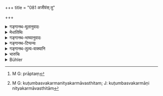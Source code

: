 +++
title = "081 अजीवंस् तु"

+++

<details><summary>गङ्गानथ-मूलानुवादः</summary>

If the Brāhmaṇa is unable to subsist by his own occupation as described above, he may make a living by the function of the Kṣatriya; since this latter is next to him.—(81)
</details>

<details><summary>मेधातिथिः</summary>

यदास्य शरीरकुटुम्बनित्यकर्मावसादो भवति, न तेभ्यः पर्याप्तं[^१६३] धनं भवति, तदायम् **अजीवन्न्** इत्य् उच्यते । **यथोक्तेन** अध्यापनादिना । तदा क्षत्रियवत् ग्रामनगररक्षादिना शस्त्रास्त्रधारणेन, सति संभवे सर्वाधिपत्येन **जीवेत्** । जीवतिर् व्याख्यातार्थः शरीरमात्रसंधारणे न वर्तते । किं तर्हि, कुटुम्बस्य कर्माणि नित्यकर्मावस्थितिम्[^१६४] अपि लक्षयति । **स ह्य् अस्य प्रत्यनन्तरः** । अनन्तर एव प्रत्यनन्तरः । हेतुवचनाद् व्यवहितनिवृत्तिः पापकारी । ॥ १०.८१ ॥


[^१६४]:
     M G: kuṭumbasvakarmanityakarmāvasthitam; J: kuṭumbasvakarmāṇi nityakarmāvasthitām


[^१६३]:
     M G: prāptaṃ

_स्ववृत्तिपरित्यागे ऽपि नैवं मन्तव्यं शास्त्रातिक्रमकृतस् तत्र न विशेषो वैश्यशूदेष्व् अपीति । तथा चाह ।_
</details>

<details><summary>गङ्गानथ-भाष्यानुवादः</summary>

When ho finds it difficult to maintain himself, his family and his business, and he is unable to obtain wealth sufficient for all this, then he is said to be ‘*unable to subsist*.’

‘*As described above*’;—*i.e*., by Teaching and the rest Ho may make, like the Kṣatriya, a living by guarding over villages and towns, by carrying arms and weapons, and also, if possible, by ruling over the people.

The exact meaning of ‘making a living’ has been already explained; it does not stand here for the mere maintenance of one’s own body; it implies the maintenance of the family and also the carrying on of one’s business.

‘*He is next to him*’—‘*pratyanantara*’ is the same as ‘*anantara*.’ Inasmuch as the text has provided this reason, it follows that the occupations of those removed by further degrees (*i.e*., of the Vaiśya or the Śūdra) involve sin for the Brāhmaṇa. Though the abandoning of his own occupation would be the same in all, yet it should not be thought that there is no difference in the degree of transgression of the law involved in having recourse to the occupations of the Vaiśya and those of the Śūdra; since, as the next verse declares, the Brāhmaṇa may have recourse to the occupation of the *Vaiśya*).—(81)
</details>

<details><summary>गङ्गानथ-टिप्पन्यः</summary>

This verse is quoted in *Madanapārijāta* (p. 231);—in Vīramitrodaya, (Rājanīti, p. 13), to the effect that *Kingship* is not altogether forbidden to the Brāhmaṇa;—and in *Nṛsiṃhaprasāda* (Āhnika, 36b).
</details>

<details><summary>गङ्गानथ-तुल्य-वाक्यानि</summary>

**(verses 10.81-84)  
**

*Gautama* (7.4-7).—‘In times of distress, it is permissible to offer
sacrifices for men of all castes, to teach them and to accept gifts from them; each preceding mode of living being preferable to the succeeding. On failure of the occupations lawful for the Brāhmaṇa, he may live by the occupations of the Kṣatriya; and on failure of these latter, he may live by the occupations of the Vaiśya.’

*Baudhāyana* (1.4.16-21).—‘A Brāhmaṇa, who is unable to subsist by
teaching, sacrificing for others or the acceptance of gifts, shall maintain himself by following the duties of the Kṣatriya, because that is the next following caste. Gautama declares that the Brāhmaṇa shall not act thus; for the functions of the Kṣatriya are too cruel for the Brāhmaṇa. They quote also the following verse:—“Out of regard for the sacred law, a Brāhmaṇa or a Vaiśya may take up arms for the protection of cows or Brāhmaṇas, or when a confusion of castes threatens to take place.” Or, the Brāhmaṇa may adopt the Vaiśya’s means of livelihood; because that is the one following next. If he lives by agriculture, he shall plough before breakfast, and with two bulls whose noses have not been pierced, never striking them with the goad, but frequently coaxing them.’

*Vaśiṣṭha* (2.22-24, 32-33).—‘Those who are unable to live by their own
lawful occupation may adopt that of the next inferior caste; but never that of a higher caste. A Brāhmaṇa and a Kṣatriya who have resorted to the Vaiśya’s mode of livelihood and maintain themselves by trade shall not sell the following things—stone, &c., &c., &c. For the purpose of cultivation, he shall plough before breakfast with two bulls whose noses have not been pierced; if he ploughs in the hot season, he shall water his beasts even in the morning.’

*Viṣṇu* (2.15).—‘In times of distress, each caste may follow the
occupation of that next to it in rank.’

*Yājñavalkya* (3.34).—‘In times of distress, the Brāhmaṇa may maintain
himself by the occupation of the Kṣatriya, or by that of the Vaiśya; but having tided over the distress, he shall purify himself by expiations and confine himself to his own path.’

*Mahābhārata* (3.208.23—12.263.44-45).—(Same as Manu 84.)

*Nārada* (1.56-60).—‘In times of distress, a Brāhmaṇa is allowed to gain
his subsistence in the mode prescribed for the caste next to him in rank; or he may gain his subsistence like a Vaiśya. But he must never resort to the mode of livelihood prescribed for the lowest caste. At no time should a Brāhmaṇa follow the occupations of a man of vile caste, or a vile man the occupations of a Brāhmaṇa; in either case, expulsion from caste would be the immediate consequence... When a Brāhmaṇa has lived through the times of distress, with the wealth acquired by following the occupations of the Kṣatriya, he must perform a penance and relinquish those occupations. When a Brāhmaṇa takes delight in those occupations and persists in them, he is declared to be a *Kāṇḍapṛṣṭha* and must be expelled from society, because he has swerved from the path of duty.’
</details>

<details><summary>भारुचिः</summary>

धर्मात्मकुटुम्बा[व]सादे अयम् **अजीवन्** भवति, यतः एतस्याम् अवस्थायाम् उत्सृज्य स्वकर्म क्षत्रियवृत्तिर् ग्रामनगरदेशाद् - रकषणम् (?) अस्य स्यात् । अपरे त्व् एकपुरुषोत्थानेन राजत्वम् आहुः । एवं च प्रत्यनन्तरहेतुवचनाद् अस्येषत्प्रत्यवायता गम्यते । क्रमभेदे च प्रत्यवायगौरवम् ॥ १०.८१ ॥
</details>

<details><summary>Bühler</summary>

081	But a Brahmana, unable to subsist by his peculiar occupations just mentioned, may live according to the law applicable to Kshatriyas; for the latter is next to him in rank.
</details>
